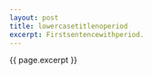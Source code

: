 ```yaml
---
layout: post
title: lowercasetitlenoperiod
excerpt: Firstsentencewithperiod.
---
```

{{ page.excerpt }}

